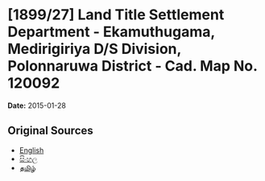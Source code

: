 # [1899/27] Land Title Settlement Department - Ekamuthugama, Medirigiriya D/S Division, Polonnaruwa District - Cad. Map No. 120092

**Date:** 2015-01-28

## Original Sources

- [English](https://documents.gov.lk/view/extra-gazettes/2015/1/1899-27_E.pdf)
- [සිංහල](https://documents.gov.lk/view/extra-gazettes/2015/1/1899-27_S.pdf)
- [தமிழ்](https://documents.gov.lk/view/extra-gazettes/2015/1/1899-27_T.pdf)

